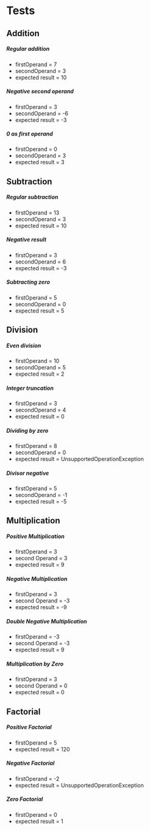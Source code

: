 # Tests

## Addition
##### Regular addition
- firstOperand = 7
- secondOperand = 3
- expected result = 10

##### Negative second operand
- firstOperand = 3
- secondOperand = -6
- expected result = -3

##### 0 as first operand
- firstOperand = 0
- secondOperand = 3
- expected result = 3

## Subtraction
##### Regular subtraction
- firstOperand = 13
- secondOperand = 3
- expected result = 10

##### Negative result
- firstOperand = 3
- secondOperand = 6
- expected result = -3

##### Subtracting zero
- firstOperand = 5
- secondOperand = 0
- expected result = 5


## Division
##### Even division
- firstOperand = 10
- secondOperand = 5
- expected result = 2

##### Integer truncation
- firstOperand = 3
- secondOperand = 4
- expected result = 0

##### Dividing by zero
- firstOperand = 8
- secondOperand = 0
- expected result = UnsupportedOperationException

##### Divisor negative
- firstOperand = 5
- secondOperand = -1
- expected result = -5


## Multiplication
##### Positive Multiplication
- firstOperand = 3
- second Operand = 3
- expected result = 9


##### Negative Multiplication
- firstOperand = 3
- second Operand = -3
- expected result = -9


##### Double Negative Multiplication
- firstOperand = -3
- second Operand = -3
- expected result = 9


#####  Multiplication by Zero
- firstOperand = 3
- second Operand = 0
- expected result = 0


## Factorial
##### Positive Factorial
- firstOperand = 5
- expected result = 120


##### Negative Factorial
- firstOperand = -2
- expected result = UnsupportedOperationException


#####  Zero Factorial
- firstOperand = 0
- expected result = 1
